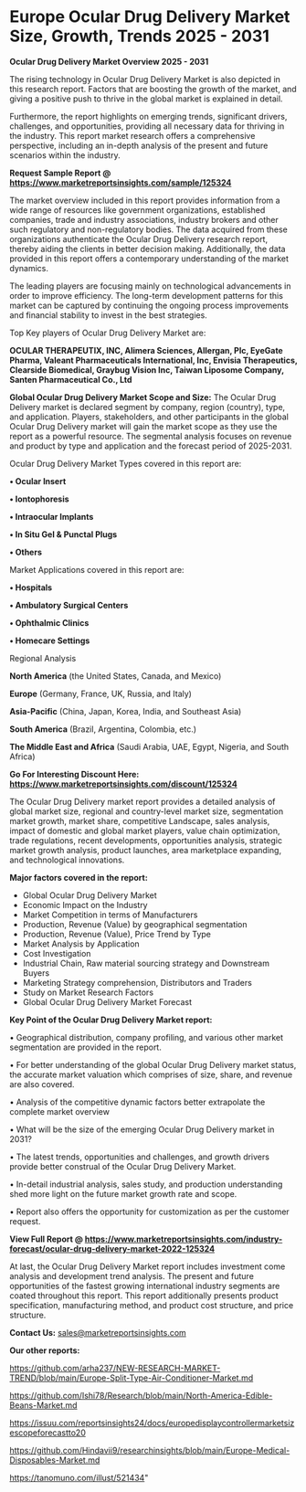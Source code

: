 # Europe Ocular Drug Delivery Market Size, Growth, Trends 2025 - 2031

<Strong> Ocular Drug Delivery Market Overview 2025 - 2031</strong>

The rising technology in Ocular Drug Delivery Market is also depicted in this research report. Factors that are boosting the growth of the market, and giving a positive push to thrive in the global market is explained in detail.

Furthermore, the report highlights on emerging trends, significant drivers, challenges, and opportunities, providing all necessary data for thriving in the industry. This report market research offers a comprehensive perspective, including an in-depth analysis of the present and future scenarios within the industry.

<strong>Request Sample Report @ <a href=https://www.marketreportsinsights.com/sample/125324>https://www.marketreportsinsights.com/sample/125324</a></strong>

The market overview included in this report provides information from a wide range of resources like government organizations, established companies, trade and industry associations, industry brokers and other such regulatory and non-regulatory bodies. The data acquired from these organizations authenticate the Ocular Drug Delivery research report, thereby aiding the clients in better decision making. Additionally, the data provided in this report offers a contemporary understanding of the market dynamics.

The leading players are focusing mainly on technological advancements in order to improve efficiency. The long-term development patterns for this market can be captured by continuing the ongoing process improvements and financial stability to invest in the best strategies.

Top Key players of Ocular Drug Delivery Market are:

<strong>OCULAR THERAPEUTIX, INC, Alimera Sciences, Allergan, Plc, EyeGate Pharma, Valeant Pharmaceuticals International, Inc, Envisia Therapeutics, Clearside Biomedical, Graybug Vision Inc, Taiwan Liposome Company, Santen Pharmaceutical Co., Ltd</strong>

<strong><b>Global Ocular Drug Delivery Market Scope and Size:</b></strong>
The Ocular Drug Delivery market is declared segment by company, region (country), type, and application. Players, stakeholders, and other participants in the global Ocular Drug Delivery market will gain the market scope as they use the report as a powerful resource. The segmental analysis focuses on revenue and product by type and application and the forecast period of 2025-2031.

Ocular Drug Delivery Market Types covered in this report are:

<strong>• Ocular Insert

• Iontophoresis

• Intraocular Implants

• In Situ Gel & Punctal Plugs

• Others</strong>

Market Applications covered in this report are:

<strong>• Hospitals

• Ambulatory Surgical Centers

• Ophthalmic Clinics

• Homecare Settings</strong> 

Regional Analysis

<strong>North America</strong> (the United States, Canada, and Mexico)

<strong>Europe</strong> (Germany, France, UK, Russia, and Italy)

<strong>Asia-Pacific</strong> (China, Japan, Korea, India, and Southeast Asia)

<strong>South America</strong> (Brazil, Argentina, Colombia, etc.)

<strong>The Middle East and Africa</strong> (Saudi Arabia, UAE, Egypt, Nigeria, and South Africa)

<strong>Go For Interesting Discount Here: <a href=https://www.marketreportsinsights.com/discount/125324>https://www.marketreportsinsights.com/discount/125324</a></strong>

The Ocular Drug Delivery market report provides a detailed analysis of global market size, regional and country-level market size, segmentation market growth, market share, competitive Landscape, sales analysis, impact of domestic and global market players, value chain optimization, trade regulations, recent developments, opportunities analysis, strategic market growth analysis, product launches, area marketplace expanding, and technological innovations.

<strong><b>Major factors covered in the report:</b></strong>
<ul>
  <li>Global Ocular Drug Delivery Market </li>
  <li>Economic Impact on the Industry</li>
  <li>Market Competition in terms of Manufacturers</li>
  <li>Production, Revenue (Value) by geographical segmentation</li>
  <li>Production, Revenue (Value), Price Trend by Type</li>
  <li>Market Analysis by Application</li>
  <li>Cost Investigation</li>
  <li>Industrial Chain, Raw material sourcing strategy and Downstream Buyers</li>
  <li>Marketing Strategy comprehension, Distributors and Traders</li>
  <li>Study on Market Research Factors</li>
  <li>Global Ocular Drug Delivery Market Forecast</li>
</ul>

<strong><b>Key Point of the Ocular Drug Delivery Market report:</b></strong>

• Geographical distribution, company profiling, and various other market segmentation are provided in the report.

• For better understanding of the global Ocular Drug Delivery market status, the accurate market valuation which comprises of size, share, and revenue are also covered.

• Analysis of the competitive dynamic factors better extrapolate the complete market overview

• What will be the size of the emerging Ocular Drug Delivery market in 2031?

• The latest trends, opportunities and challenges, and growth drivers provide better construal of the Ocular Drug Delivery Market.

• In-detail industrial analysis, sales study, and production understanding shed more light on the future market growth rate and scope.

• Report also offers the opportunity for customization as per the customer request.

<strong><b>View Full Report @ <a href=https://www.marketreportsinsights.com/industry-forecast/ocular-drug-delivery-market-2022-125324>https://www.marketreportsinsights.com/industry-forecast/ocular-drug-delivery-market-2022-125324</a></b></strong>


At last, the Ocular Drug Delivery Market report includes investment come analysis and development trend analysis. The present and future opportunities of the fastest growing international industry segments are coated throughout this report. This report additionally presents product specification, manufacturing method, and product cost structure, and price structure.

<strong>Contact Us:</strong>
sales@marketreportsinsights.com

<strong>Our other reports:</strong>

<a href=https://github.com/arha237/NEW-RESEARCH-MARKET-TREND/blob/main/Europe-Split-Type-Air-Conditioner-Market.md>https://github.com/arha237/NEW-RESEARCH-MARKET-TREND/blob/main/Europe-Split-Type-Air-Conditioner-Market.md</a>

<a href=https://github.com/Ishi78/Research/blob/main/North-America-Edible-Beans-Market.md>https://github.com/Ishi78/Research/blob/main/North-America-Edible-Beans-Market.md</a>

<a href=https://issuu.com/reportsinsights24/docs/europedisplaycontrollermarketsizescopeforecastto20>https://issuu.com/reportsinsights24/docs/europedisplaycontrollermarketsizescopeforecastto20</a>

<a href=https://github.com/Hindavii9/researchinsights/blob/main/Europe-Medical-Disposables-Market.md>https://github.com/Hindavii9/researchinsights/blob/main/Europe-Medical-Disposables-Market.md</a>

<a href=https://tanomuno.com/illust/521434>https://tanomuno.com/illust/521434</a>"
